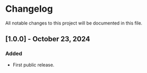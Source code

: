 # Changelog

All notable changes to this project will be documented in this file.

## [1.0.0] - October 23, 2024

### Added

- First public release.
